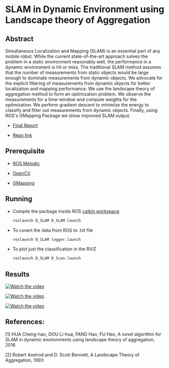 # SLAM in Dynamic Environment using Landscape theory of Aggregation

## Abstract

Simultaneous Localization and Mapping (SLAM) is an essential part of any mobile robot. While the current state-of-the-art approach solves the problem in a static environment reasonably well, the performance in a dynamic environment is hit or miss. The traditional SLAM method assumes that the number of measurements from static objects would be large enough to dominate measurements from dynamic objects. We advocate for the explicit filtering of measurements from dynamic objects for better localization and mapping performance. We use the landscape theory of aggregation method to form an optimization problem. We observe the measurements for a time-window and compute weights for the optimization. We perform gradient descent to minimize the energy to classify and filter out measurements from dynamic objects. Finally, using ROS's GMapping Package we show improved SLAM output.

- [Final Report](https://github.com/ahemaesh/Dynamic_SLAM_using_Landscape_Theory_of_Aggregation/raw/master/report/Team_SLAM_Dunk_Final_Report.pdf)

- [Repo link](https://github.com/ahemaesh/Dynamic_SLAM_using_Landscape_Theory_of_Aggregation)


## Prerequisite

- [ROS Melodic](http://wiki.ros.org/melodic)

- [OpenCV](https://opencv.org/)

- [GMapping](http://wiki.ros.org/gmapping)

## Running

- Compile the package inside ROS [catkin workspace](http://wiki.ros.org/catkin/Tutorials/create_a_workspace)
  
  ```bash
  roslaunch D_SLAM D_SLAM.launch
  ```

- To covert the data from ROS to .txt file
  
  ```bash
  roslaunch D_SLAM logger.launch
  ```

- To plot just the classification in the RVIZ
  
  ```bash
  roslaunch D_SLAM D_Scan.launch
  ```

## Results

[![Watch the video](https://img.youtube.com/vi/aJXhTr-SyeE/maxresdefault.jpg)](https://youtu.be/aJXhTr-SyeE)

[![Watch the video](https://img.youtube.com/vi/Am5gR6rEqZA/maxresdefault.jpg)](https://youtu.be/Am5gR6rEqZA)

[![Watch the video](https://img.youtube.com/vi/_B_P1TQPGAs/maxresdefault.jpg)](https://youtu.be/_B_P1TQPGAs)


## References:

[1] ​HUA Cheng-hao, DOU Li-hua, FANG Hao, FU Hao, A novel algorithm for SLAM in
dynamic environments using landscape theory of aggregation, 2016

[2] ​Robert Axelrod and D. Scott Bennett, A Landscape Theory of Aggregation, 1993
